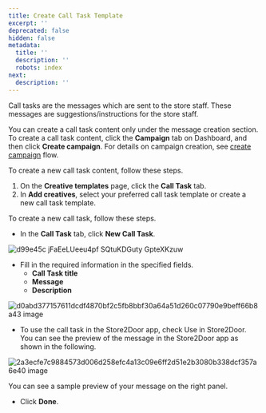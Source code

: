 ```yaml
---
title: Create Call Task Template
excerpt: ''
deprecated: false
hidden: false
metadata:
  title: ''
  description: ''
  robots: index
next:
  description: ''
---
```

Call tasks are the messages which are sent to the store staff. These messages are suggestions/instructions for the store staff.

You can create a call task content only under the message creation section. To create a call task content, click the **Campaign** tab on Dashboard, and then click **Create campaign**. For details on campaign creation, see [create campaign](https://docs.capillarytech.com/docs/create-a-campaign) flow.

To create a new call task content, follow these steps.

1. On the **Creative templates** page, click the **Call Task** tab.
2. In **Add creatives**, select your preferred call task template or create a new call task template.

To create a new call task, follow these steps.

* In the **Call Task** tab, click **New Call Task**.

![d99e45c jFaEeLUeeu4pf SQtuKDGuty GpteXKzuw](https://files.readme.io/d99e45c-jFaEeLUeeu4pf-SQtuKDGuty-GpteXKzuw.png)

* Fill in the required information in the specified fields.
  * **Call Task title**
  * **Message**
  * **Description**

![d0abd377157611dcdf4870bf2c5fb8bbf30a64a51d260c07790e9beff66b8a43 image](https://files.readme.io/d0abd377157611dcdf4870bf2c5fb8bbf30a64a51d260c07790e9beff66b8a43-image.png)

* To use the call task in the Store2Door app, check Use in Store2Door. You can see the preview of the message in the Store2Door app as shown in the following.

![2a3ecfe7c9884573d006d258efc4a13c09e6ff2d51e2b3080b338dcf357a6e40 image](https://files.readme.io/2a3ecfe7c9884573d006d258efc4a13c09e6ff2d51e2b3080b338dcf357a6e40-image.png)

<Note title="Note">
You can see a sample preview of your message on the right panel.
</Note>

* Click **Done**.